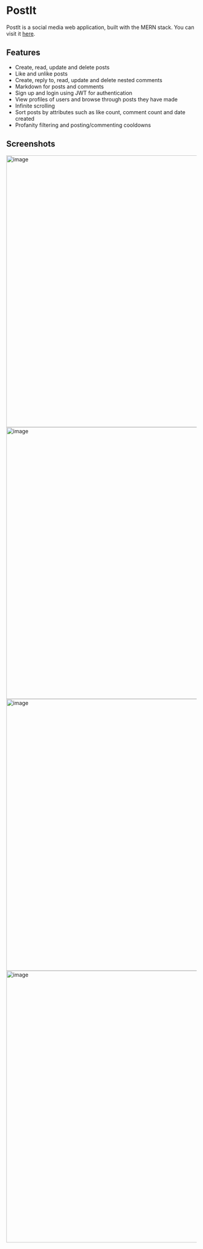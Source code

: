 # PostIt
PostIt is a social media web application, built with the MERN stack. You can visit it [here](https://post-it-heroku.herokuapp.com/).

## Features
- Create, read, update and delete posts
- Like and unlike posts
- Create, reply to, read, update and delete nested comments
- Markdown for posts and comments
- Sign up and login using JWT for authentication
- View profiles of users and browse through posts they have made
- Infinite scrolling 
- Sort posts by attributes such as like count, comment count and date created
- Profanity filtering and posting/commenting cooldowns

## Screenshots
<img width="720" alt="image" src="https://user-images.githubusercontent.com/76620777/169582952-33a59dcd-041f-4ee4-be6f-bdff5ed52f04.png">
<img width="720" alt="image" src="https://user-images.githubusercontent.com/76620777/169582986-f20e4500-1770-4bb7-9e93-2ce2f239773c.png">
<img width="720" alt="image" src="https://user-images.githubusercontent.com/76620777/169583015-8ab38cd4-0965-4bc3-aa09-aca2ffa144db.png">
<img width="720" alt="image" src="https://user-images.githubusercontent.com/76620777/169583058-4cfda24c-8ff7-48ad-96f2-2bc77db1093a.png">
